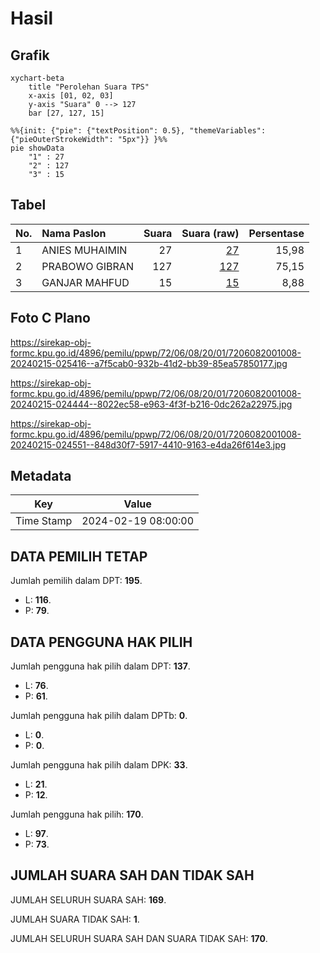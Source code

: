 # Hasil

## Grafik

```mermaid
xychart-beta
    title "Perolehan Suara TPS"
    x-axis [01, 02, 03]
    y-axis "Suara" 0 --> 127
    bar [27, 127, 15]
```

```mermaid
%%{init: {"pie": {"textPosition": 0.5}, "themeVariables": {"pieOuterStrokeWidth": "5px"}} }%%
pie showData
    "1" : 27
    "2" : 127
    "3" : 15
```

## Tabel

| No. | Nama Paslon    | Suara | Suara (raw) | Persentase |
|:--- |:-------------- | -----:| -----------:| ----------:|
| 1   | ANIES MUHAIMIN | 27    | [27][p-1]   | 15,98      |
| 2   | PRABOWO GIBRAN | 127   | [127][p-2]  | 75,15      |
| 3   | GANJAR MAHFUD  | 15    | [15][p-3]   | 8,88       |


[p-1]: https://github.com/gigit-pemilu/pemilu-2024-72-sulawesi-tengah/blob/main/pilpres/hitung-suara/sub/72-sulawesi-tengah/sub/06-morowali/sub/08-bungku-barat/sub/2001-bahoea-reko-reko/sub/008-tps/sub/paslon-1.txt
[p-2]: https://github.com/gigit-pemilu/pemilu-2024-72-sulawesi-tengah/blob/main/pilpres/hitung-suara/sub/72-sulawesi-tengah/sub/06-morowali/sub/08-bungku-barat/sub/2001-bahoea-reko-reko/sub/008-tps/sub/paslon-2.txt
[p-3]: https://github.com/gigit-pemilu/pemilu-2024-72-sulawesi-tengah/blob/main/pilpres/hitung-suara/sub/72-sulawesi-tengah/sub/06-morowali/sub/08-bungku-barat/sub/2001-bahoea-reko-reko/sub/008-tps/sub/paslon-3.txt

## Foto C Plano

https://sirekap-obj-formc.kpu.go.id/4896/pemilu/ppwp/72/06/08/20/01/7206082001008-20240215-025416--a7f5cab0-932b-41d2-bb39-85ea57850177.jpg

https://sirekap-obj-formc.kpu.go.id/4896/pemilu/ppwp/72/06/08/20/01/7206082001008-20240215-024444--8022ec58-e963-4f3f-b216-0dc262a22975.jpg

https://sirekap-obj-formc.kpu.go.id/4896/pemilu/ppwp/72/06/08/20/01/7206082001008-20240215-024551--848d30f7-5917-4410-9163-e4da26f614e3.jpg


## Metadata

| Key        | Value               |
| ---------- | ------------------- |
| Time Stamp | 2024-02-19 08:00:00 |


## DATA PEMILIH TETAP

Jumlah pemilih dalam DPT: **195**.
 * L: **116**.
 * P: **79**.

## DATA PENGGUNA HAK PILIH

Jumlah pengguna hak pilih dalam DPT: **137**.
 * L: **76**.
 * P: **61**.

Jumlah pengguna hak pilih dalam DPTb: **0**.
 * L: **0**.
 * P: **0**.

Jumlah pengguna hak pilih dalam DPK: **33**.
 * L: **21**.
 * P: **12**.

Jumlah pengguna hak pilih: **170**.
 * L: **97**.
 * P: **73**.

## JUMLAH SUARA SAH DAN TIDAK SAH

JUMLAH SELURUH SUARA SAH: **169**.

JUMLAH SUARA TIDAK SAH: **1**.

JUMLAH SELURUH SUARA SAH DAN SUARA TIDAK SAH: **170**.


